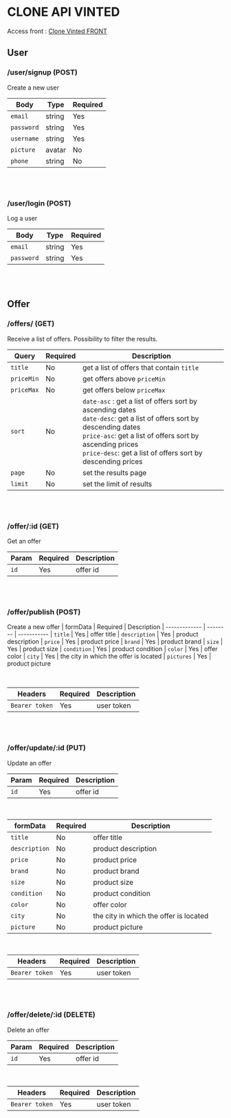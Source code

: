 # CLONE API VINTED

Access front : [Clone Vinted FRONT](https://clone-vinted.hugogarnier.com)

## User

### /user/signup (POST)

Create a new user

| Body       | Type   | Required |
| ---------- | ------ | -------- |
| `email`    | string | Yes      |
| `password` | string | Yes      |
| `username` | string | Yes      |
| `picture`  | avatar | No       |
| `phone`    | string | No       |

<br>
<br>

### /user/login (POST)

Log a user

| Body       | Type   | Required |
| ---------- | ------ | -------- |
| `email`    | string | Yes      |
| `password` | string | Yes      |

<br>
<br>

## Offer

### /offers/ (GET)

Receive a list of offers.
Possibility to filter the results.

| Query      | Required | Description                                                                                                                                                                                                                                                 |
| ---------- | -------- | ----------------------------------------------------------------------------------------------------------------------------------------------------------------------------------------------------------------------------------------------------------- |
| `title`    | No       | get a list of offers that contain `title`                                                                                                                                                                                                                   |
| `priceMin` | No       | get offers above `priceMin`                                                                                                                                                                                                                                 |
| `priceMax` | No       | get offers below `priceMax`                                                                                                                                                                                                                                 |
| `sort`     | No       | `date-asc` : get a list of offers sort by ascending dates <br> `date-desc`: get a list of offers sort by descending dates <br> `price-asc`: get a list of offers sort by ascending prices <br> `price-desc`: get a list of offers sort by descending prices |
| `page`     | No       | set the results page                                                                                                                                                                                                                                        |
| `limit`    | No       | set the limit of results                                                                                                                                                                                                                                    |

<br>
<br>

### /offer/:id (GET)

Get an offer

| Param | Required | Description |
| ----- | -------- | ----------- |
| `id`  | Yes      | offer id    |

<br>
<br>   
 
### /offer/publish (POST)
Create a new offer
| formData      | Required | Description
| ------------- | -------- | -----------
| `title`       | Yes      | offer title
| `description` | Yes      | product description
| `price`       | Yes      | product price
| `brand`       | Yes      | product brand
| `size`        | Yes      | product size
| `condition`   | Yes      | product condition
| `color`       | Yes      | offer color
| `city`        | Yes      | the city in which the offer is located
| `pictures`     | Yes      | product picture

<br>

| Headers        | Required | Description |
| -------------- | -------- | ----------- |
| `Bearer token` | Yes      | user token  |

<br>
<br>

### /offer/update/:id (PUT)

Update an offer

| Param | Required | Description |
| ----- | -------- | ----------- |
| `id`  | Yes      | offer id    |

<br>

| formData      | Required | Description                            |
| ------------- | -------- | -------------------------------------- |
| `title`       | No       | offer title                            |
| `description` | No       | product description                    |
| `price`       | No       | product price                          |
| `brand`       | No       | product brand                          |
| `size`        | No       | product size                           |
| `condition`   | No       | product condition                      |
| `color`       | No       | offer color                            |
| `city`        | No       | the city in which the offer is located |
| `picture`     | No       | product picture                        |

<br>

| Headers        | Required | Description |
| -------------- | -------- | ----------- |
| `Bearer token` | Yes      | user token  |

<br>
<br>

### /offer/delete/:id (DELETE)

Delete an offer

| Param | Required | Description |
| ----- | -------- | ----------- |
| `id`  | Yes      | offer id    |

<br>

| Headers        | Required | Description |
| -------------- | -------- | ----------- |
| `Bearer token` | Yes      | user token  |

<br>
<br>
